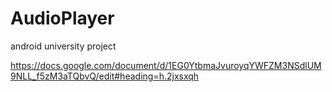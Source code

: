 # AudioPlayer
android
university project

https://docs.google.com/document/d/1EG0YtbmaJvuroyqYWFZM3NSdlUM9NLL_f5zM3aTQbvQ/edit#heading=h.2jxsxqh
